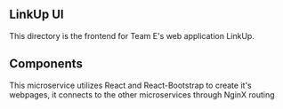 ## LinkUp UI
This directory is the frontend for Team E's web application LinkUp.

## Components
This microservice utilizes React and React-Bootstrap to create it's webpages, it connects to the other microservices through NginX routing
